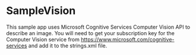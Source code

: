# SampleVision
This sample app uses Microsoft Cognitive Services Computer Vision API to describe an image.
You will need to get your subscription key for the Computer Vision service from https://www.microsoft.com/cognitive-services and add it to the strings.xml file.
